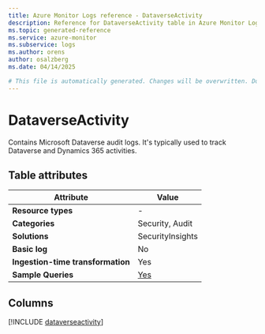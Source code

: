 ```yaml
---
title: Azure Monitor Logs reference - DataverseActivity
description: Reference for DataverseActivity table in Azure Monitor Logs.
ms.topic: generated-reference
ms.service: azure-monitor
ms.subservice: logs
ms.author: orens
author: osalzberg
ms.date: 04/14/2025

# This file is automatically generated. Changes will be overwritten. Do not change this file directly.
---
```


# DataverseActivity

Contains Microsoft Dataverse audit logs. It's typically used to track Dataverse and Dynamics 365 activities.


## Table attributes

|Attribute|Value|
|---|---|
|**Resource types**|-|
|**Categories**|Security, Audit|
|**Solutions**| SecurityInsights|
|**Basic log**|No|
|**Ingestion-time transformation**|Yes|
|**Sample Queries**|[Yes](/azure/azure-monitor/reference/queries/dataverseactivity)|



## Columns
  
[!INCLUDE [dataverseactivity](~/reusable-content/ce-skilling/azure/includes/azure-monitor/reference/tables/dataverseactivity-include.md)]
